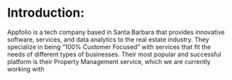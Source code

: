 # Introduction:

Appfolio is a tech company based in Santa Barbara that provides innovative software, services, and data analytics to the real estate industry.  They specialize in being “100% Customer Focused” with services that fit the needs of different types of businesses. Their most popular and successful platform is their Property Management service, which we are currently working with
